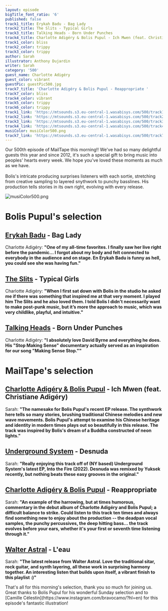 ```yaml
---
layout: episode
bigTitle_font_ratio: '6'
published: false
track1_title: Erykah Badu - Bag Lady
track2_title: The Slits - Typical Girls
track3_title: Talking Heads - Born Under Punches
track4_title: Charlotte Adigéry & Bolis Pupul - Ich Mwen (feat. Christiane Adigéry)
track1_color: bliss
track2_color: trippy
track3_color: trippy
author: Sarah
illustrator: Anthony Dujardin
writer: Sarah
category: '500'
guest_name: Charlotte Adigéry
guest_color: vibrant
guestPic: guestPic500.jpg
track7_title: 'Charlotte Adigéry & Bolis Pupul - Reappropriate '
track7_color: bliss
track4_color: vibrant
track5_color: trippy
track6_color: trippy
track1_link: 'https://mtsounds.s3.eu-central-1.wasabisys.com/500/track1.mp3'
track2_link: 'https://mtsounds.s3.eu-central-1.wasabisys.com/500/track2.mp3'
track3_link: 'https://mtsounds.s3.eu-central-1.wasabisys.com/500/track3.mp3'
track4_link: 'https://mtsounds.s3.eu-central-1.wasabisys.com/500/track4.mp3'
musiColor: musiColor500.png
track7_link: 'https://mtsounds.s3.eu-central-1.wasabisys.com/500/track7.mp3'
---
```

<p id="introduction"> Our 500th episode of MailTape this morning!! We've had so many delightful guests this year and since 2012, it's such a special gift to bring music into peoples' hearts every week. We hope you've loved these moments as much as we have. 
    <br><br>
Bolis's intricate producing surprises listeners with each sortie, stretching from creative sampling to layered snythwork to punchy basslines. His production tells stories in its own right, evolving with every release. 
</p>

![musiColor500.png]({{site.baseurl}}/img/musiColor500.png)

# Bolis Pupul's selection

## [Erykah Badu](https://www.beck.com/) - Bag Lady
Charlotte Adigéry: **"**One of my all-time favorites. I finally saw her live right before the pandemic... I forgot about my body and felt connected to everybody in the audience and on stage. En Erykah Badu is funny as hell, you could see she was having fun.**"**

## [The Slits](https://www.discogs.com/artist/870-Armando) - Typical Girls
Charlotte Adigéry: **"**When I first sat down with Bolis in the studio he asked me if there was something that inspired me at that very moment. I played him The Slits and he also loved them. I told Bolis I didn't necessarily want to make post-punk music, but it’s more the approach to music, which was very childlike, playful, and intuitive.**"**

## [Talking Heads](https://www.officialprincemusic.com/) - Born Under Punches
Charlotte Adigéry: **"**I absolutely love David Byrne and everything he does. His "Stop Making Sense" documentary actually served as an inspiration for our song "Making Sense Stop."**"**

# MailTape's selection

## [Charlotte Adigéry & Bolis Pupul](https://charlotteandbolis.com/) - Ich Mwen (feat. Christiane Adigéry)
Sarah: **"**The namesake for Bolis Pupul's recent EP release. The synthwork here tells so many stories, brushing traditional Chinese melodies and new wave movements. Bolis Pupul's attempt to examine his Chinese heritage and identity in modern times plays out so beautifully in this release. The track was inspired by Bolis's dream of a Buddha constructed of neon lights.**"**

## [Underground System](https://heavenlysweetness.bandcamp.com/album/into-the-fire-ep) - Desnuda
Sarah: **"**Really enjoying this track off of (NY based) Underground System's latest EP, Into the Fire (2022). Desnuda was remixed by Yuksek recently, but nothing beats these easy grooves in the original.**"**

## [Charlotte Adigéry & Bolis Pupul](https://charlotteandbolis.com/) - Reappropriate
Sarah: **"**An example of the harrowing, but at times humorous, commentary in the debut album of Charlotte Adigéry and Bolis Pupul; a difficult balance to strike. Could listen to this track ten times and always find something new to enjoy about the production -- the deadpan vocal samples, the punchy percussives, the deep hitting bass... the track evolves before your ears, whether it's your first or seventh time listening through it.**"**

## [Walter Astral](https://morsels.website/) - L'eau
Sarah: **"**The latest release from Walter Astral. Love the traditional sitar, rock guitar, and synth layering, all these work in surprising harmony together. An interesting listen that builds upon itself, a vibrant finish to this playlist :)**"**

<p id="outroduction">That's all for this morning's selection, thank you so much for joining us. Great thanks to Bolis Pupul for his wonderful Sunday selection and to [Camille Célestin](https://www.instagram.com/bravocamo/?hl=en) for this episode's fantastic illustration!</p>
